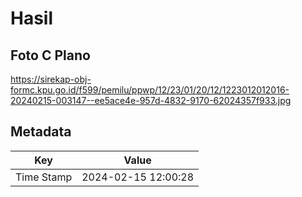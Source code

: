 # Hasil

## Foto C Plano

https://sirekap-obj-formc.kpu.go.id/f599/pemilu/ppwp/12/23/01/20/12/1223012012016-20240215-003147--ee5ace4e-957d-4832-9170-62024357f933.jpg


## Metadata

| Key        | Value               |
| ---------- | ------------------- |
| Time Stamp | 2024-02-15 12:00:28 |



